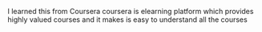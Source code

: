 I learned this from Coursera 
coursera is elearning platform which provides highly valued courses and it makes is easy to understand all the courses
